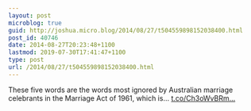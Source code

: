 ```yaml
---
layout: post
microblog: true
guid: http://joshua.micro.blog/2014/08/27/t504559898152038400.html
post_id: 40746
date: 2014-08-27T20:23:48+1100
lastmod: 2019-07-30T17:41:47+1100
type: post
url: /2014/08/27/t504559898152038400.html
---
```

These five words are the words most ignored by Australian marriage celebrants in the Marriage Act of 1961, which is… [t.co/Ch3oWvBRm...](http://t.co/Ch3oWvBRmR)
